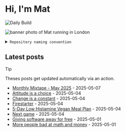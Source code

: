 # Hi, I'm Mat

![Daily Build](https://github.com/mat-0/mat-0/workflows/Daily%20Build/badge.svg)

![banner photo of Mat running in London](https://raw.githubusercontent.com/mat-0/mat-0/master/images/gh-header-image-cropped.jpg)

<details><summary><code>Repository naming convention</code></summary>
  
Repositories, where possible, are lowercase with underscores and follow the naming conventions below. 

  
- For demonstrations or proof of concepts, use the format `demo_name`.
- Boilerplate or templates are named in the format `template_name`.
  - where appropriate these are also published through GitHub pages and will be available at `username.github.io/repo_name`.
- WordPress-related content (mostly plugins) are prefixed with `wp_`.
- Twitter bots are prefixed with `bot_`.
- Standard repositories are named as they are, sometimes this might be a domain name e.g. `thechels.uk`.
</details>

## Latest posts

> [!TIP]
> Theses posts get updated automatically via an action.

<!-- blog starts -->
- [Monthly Mixtape - May 2025](https://thechels.uk/mixtape-music-05-2025) - 2025-05-07
- [Attitude is a choice](https://thechels.uk/attitude-is-a-choice) - 2025-05-04
- [Change is a constant](https://thechels.uk/change-is-a-constant) - 2025-05-04
- [Firestarter](https://thechels.uk/firestarter) - 2025-05-04
- [5-Day Low Histamine Vegan Meal Plan](https://thechels.uk/low-histamine) - 2025-05-04
- [Next game](https://thechels.uk/next-game) - 2025-05-04
- [Giving software away for free](https://thechels.uk/giving-software-away-for-free) - 2025-05-01
- [More people bad at math and money](https://thechels.uk/more-people-bad-at-math-and-money) - 2025-05-01
<!-- blog ends -->

